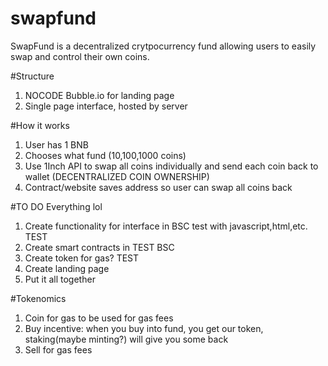 # swapfund
SwapFund is a decentralized crytpocurrency fund allowing users to easily swap and control their own coins.

#Structure

1. NOCODE Bubble.io for landing page
2. Single page interface, hosted by server

#How it works
1. User has 1 BNB
2. Chooses what fund (10,100,1000 coins)
3. Use 1Inch API to swap all coins individually and send each coin back to wallet (DECENTRALIZED COIN OWNERSHIP)
4. Contract/website saves address so user can swap all coins back

#TO DO 
Everything lol
1. Create functionality for interface in BSC test with javascript,html,etc. TEST
2. Create smart contracts in TEST BSC
3. Create token for gas? TEST
4. Create landing page
5. Put it all together

#Tokenomics
1. Coin for gas to be used for gas fees 
2. Buy incentive: when you buy into fund, you get our token, staking(maybe minting?) will give you some back
3. Sell for gas fees


